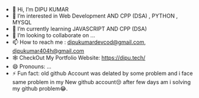 - 👋 Hi, I’m DIPU KUMAR 
- 👀 I’m interested in  Web Development AND CPP (DSA) , PYTHON , MYSQL  
- 🌱 I’m currently learning JAVASCRIPT  AND CPP (DSA)
- 💞️ I’m looking to collaborate on ...
- 📫 How to reach me : dipukumardevcod@gmail.com, dipukumar404h@gmail.com
- 🕸️ CheckOut My Portfolio Website: https://dipu.tech/
- 😄 Pronouns: ... 
- ⚡ Fun fact: old github Account was delated by some problem and i face same problem in my New github account😒 after few days am i solving my github problem😂.

<!---
dipukumardev/dipukumardev is a ✨ special ✨ repository because its `README.md` (this file) appears on your GitHub profile.
You can click the Preview link to take a look at your changes.
--->
